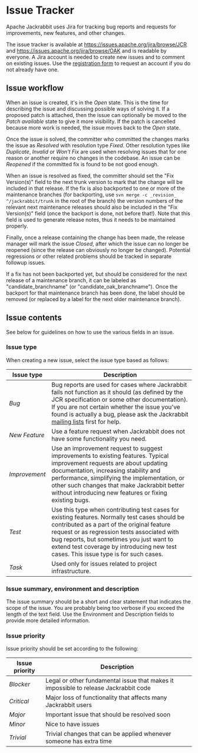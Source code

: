 <!--
   Licensed to the Apache Software Foundation (ASF) under one or more
   contributor license agreements.  See the NOTICE file distributed with
   this work for additional information regarding copyright ownership.
   The ASF licenses this file to You under the Apache License, Version 2.0
   (the "License"); you may not use this file except in compliance with
   the License.  You may obtain a copy of the License at

       http://www.apache.org/licenses/LICENSE-2.0

   Unless required by applicable law or agreed to in writing, software
   distributed under the License is distributed on an "AS IS" BASIS,
   WITHOUT WARRANTIES OR CONDITIONS OF ANY KIND, either express or implied.
   See the License for the specific language governing permissions and
   limitations under the License.
-->

Issue Tracker
=============
Apache Jackrabbit uses Jira for tracking bug reports and requests for
improvements, new features, and other changes.

The issue tracker is available at https://issues.apache.org/jira/browse/JCR
and https://issues.apache.org/jira/browse/OAK
and is readable by everyone. A Jira account is needed to create new issues
and to comment on existing issues. Use the [registration form](https://issues.apache.org/jira/secure/Signup!default.jspa)
to request an account if you do not already have one.

Issue workflow
--------------
When an issue is created, it's in the *Open* state. This is the time for
describing the issue and discussing possible ways of solving it. If a
proposed patch is attached, then the issue can optionally be moved to the
*Patch available* state to give it more visibility. If the patch is
cancelled because more work is needed, the issue moves back to the *Open*
state.

Once the issue is solved, the committer who committed the changes marks the
issue as *Resolved* with resolution type _Fixed_. Other resolution types
like _Duplicate_, _Invalid_ or _Won't Fix_ are used when resolving issues
that for one reason or another require no changes in the codebase. An issue
can be *Reopened* if the committed fix is found to be not good enough.

When an issue is resolved as fixed, the committer should set the "Fix
Version(s)" field to the next trunk version to mark that the change will be
included in that release. If the fix is also backported to one or more of
the maintenance branches (for backporting, use `svn merge -c _revision_
^/jackrabbit/trunk` in the root of the branch) the version numbers of the
relevant next maintenance releases should also be included in the "Fix
Version(s)" field (once the backport is done, not before that!). Note that
this field is used to generate release notes, thus it needs to be maintained
properly.

Finally, once a release containing the change has been made, the release
manager will mark the issue *Closed*, after which the issue can no longer
be reopened (since the release can obviously no longer be changed).
Potential regressions or other related problems should be tracked in
separate followup issues.

If a fix has not been backported yet, but should be considered for the next
release of a maintenance branch, it can be labeled as "candidate_branchname" (or
"candidate_oak_branchname"). Once the backport for that maintenance branch
has been done, the label should be removed (or replaced by a label for the next
older maintenance branch).


Issue contents
--------------
See below for guidelines on how to use the various fields in an issue.

### Issue type
When creating a new issue, select the issue type based as follows:

| Issue type    | Description  |
|---------------|--------------|
| *Bug*         | Bug reports are used for cases where Jackrabbit fails not function as it should (as defined by the JCR specification or some other documentation). If you are not certain whether the issue you've found is actually a bug, please ask the Jackrabbit [mailing lists](mailing-lists.html) first for help.
| *New Feature* | Use a feature request when Jackrabbit does not have some functionality you need.
| *Improvement* | Use an improvement request to suggest improvements to existing features. Typical improvement requests are about updating documentation, increasing stability and performance, simplifying the implementation, or other such changes that make Jackrabbit better without introducing new features or fixing existing bugs. 
| *Test*        | Use this type when contributing test cases for existing features. Normally test cases should be contributed as a part of the original feature request or as regression tests associated with bug reports, but sometimes you just want to extend test coverage by introducing new test cases. This issue type is for such cases. 
| *Task*        | Used only for issues related to project infrastructure. 

### Issue summary, environment and description
The issue summary should be a short and clear statement that indicates the
scope of the issue. You are probably being too verbose if you exceed the
length of the text field. Use the Environment and Description fields to
provide more detailed information.

### Issue priority
Issue priority should be set according to the following:

| Issue priority  | Description
|-----------------|------------------------
| *Blocker*	  | Legal or other fundamental issue that makes it impossible to release Jackrabbit code
| *Critical*	  | Major loss of functionality that affects many Jackrabbit users
| *Major*	  | Important issue that should be resolved soon
| *Minor*	  | Nice to have issues
| *Trivial*	  | Trivial changes that can be applied whenever someone has extra time
